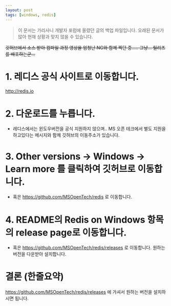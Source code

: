 ```yaml
---
layout: post
tags: [windows, redis]
---
```


> 이 문서는 가리사니 개발자 포럼에 올렸던 글의 백업 파일입니다.
오래된 문서가 많아 현재 상황과 맞지 않을 수 있습니다.


~~깃허브에서 소스 받아 컴파일 과정 영상을 엄청난 NG와 함께 찍던 중.....
그냥... 릴리즈를 배포하는군...~~

# 1. 레디스 공식 사이트로 이동합니다.
http://redis.io

# 2. 다운로드를 누릅니다.
- 레디스에서는 윈도우버전을 공식 지원하지 않으며.. MS 오픈 테크에서 별도 지원을 하고있다는 메시지와 함께 깃허브의 이동주소가 있습니다.

# 3. Other versions -> Windows -> Learn more 를 클릭하여 깃허브로 이동합니다.
- 혹은 https://github.com/MSOpenTech/redis 로 이동합니다.

# 4. README의 Redis on Windows 항목의 release page로 이동합니다.
- 혹은 https://github.com/MSOpenTech/redis/releases 로 이동합니다.
원하는 버전을 다운받아 설치합니다.


# 결론 (한줄요약)
https://github.com/MSOpenTech/redis/releases 에 가셔서 원하는 버전을 설치하시면 됩니다.